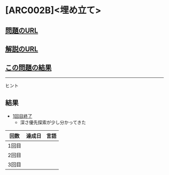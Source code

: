 # \[ARC002B\]\<埋め立て\>

## [問題のURL](https://atcoder.jp/contests/arc031/tasks/arc031_2)

## [解説のURL](https://www.slideshare.net/chokudai/arc031)

## [この問題の結果](https://atcoder.jp/contests/arc031/submissions?f.Task=arc031_2&f.LanguageName=C%2B%2B&f.Status=AC&f.User=)

---

ヒント

## 結果

* [1回目終了](https://atcoder.jp/contests/arc031/submissions/37612453)
  * 深さ優先探索が少し分かってきた

| 回数 | 達成日 | 言語 |
| --- | ----- | ---- |
| 1回目 |  |  |
| 2回目 |  |  |
| 3回目 |  |  |

